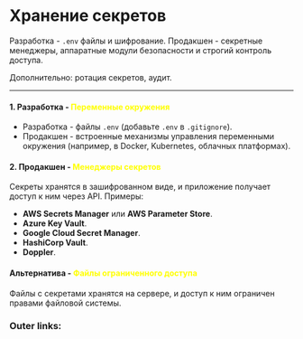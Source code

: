 
# Хранение секретов

Разработка - `.env` файлы и шифрование. 
Продакшен - секретные менеджеры, аппаратные модули безопасности и строгий контроль доступа. 

Дополнительно: ротация секретов, аудит.

---
#### 1. Разработка - <font color="#ffff00">Переменные окружения</font>
- Разработка - файлы `.env` (добавьте `.env` в `.gitignore`).
- Продакшен - встроенные механизмы управления переменными окружения (например, в Docker, Kubernetes, облачных платформах).

#### 2. Продакшен - <font color="#ffff00">Менеджеры секретов</font>
Секреты хранятся в зашифрованном виде, и приложение получает доступ к ним через API. Примеры:
- **AWS Secrets Manager** или **AWS Parameter Store**.
- **Azure Key Vault**.
- **Google Cloud Secret Manager**.
- **HashiCorp Vault**.
- **Doppler**.

#### Альтернатива - <font color="#ffff00">Файлы ограниченного доступа</font>
Файлы с секретами хранятся на сервере, и доступ к ним ограничен правами файловой системы.

### Outer links:

